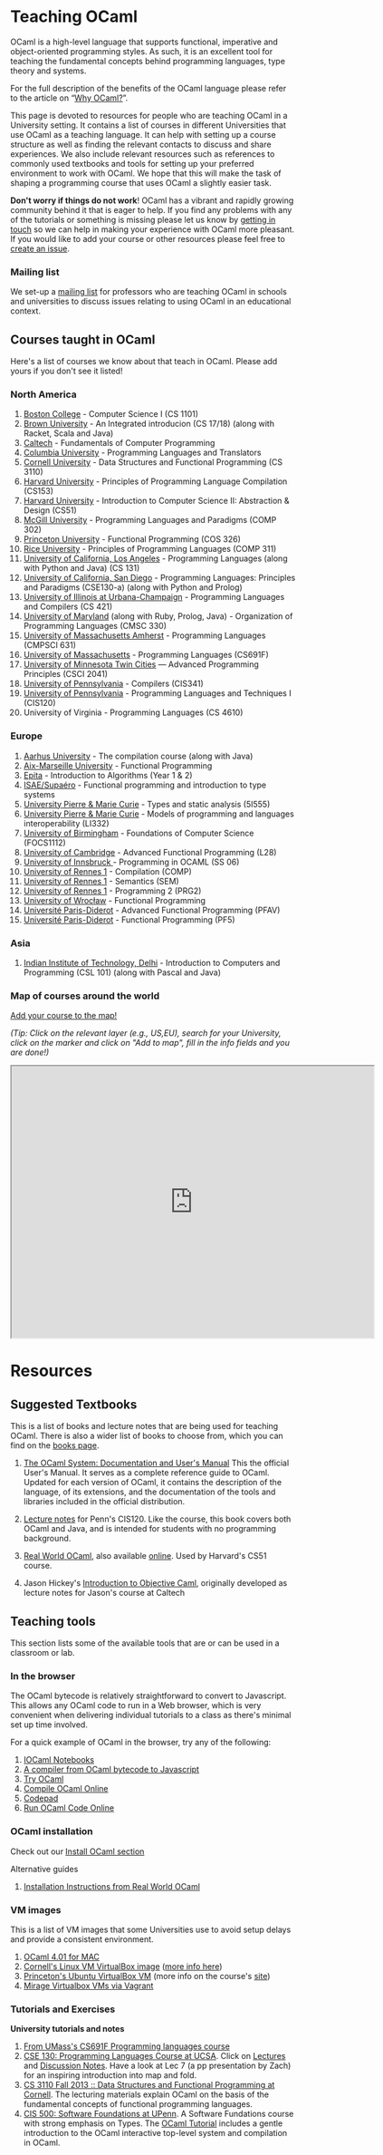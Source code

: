 <!-- ((! set title Teaching OCaml !)) ((! set learn !)) -->

# Teaching OCaml

OCaml is a high-level language that supports functional, imperative
and object-oriented programming styles. As such, it is an excellent
tool for teaching the fundamental concepts behind programming
languages, type theory and systems.

For the full description of the benefits of the OCaml language
please refer to the article on
“[Why OCaml?](https://dev.realworldocaml.org/prologue.html#why-ocaml)”.

This page is devoted to resources for people who are teaching OCaml in
a University setting. It contains a list of courses in different
Universities that use OCaml as a teaching language. It can help with
setting up a course structure as well as finding the relevant contacts
to discuss and share experiences. We also include relevant resources
such as references to commonly used textbooks and tools for
setting up your preferred environment to work with OCaml. We hope that
this will make the task of shaping a programming course that uses
OCaml a slightly easier task.

**Don't worry if things do not work**! OCaml has a vibrant and rapidly
  growing community behind it that is eager to help. If you find any
  problems with any of the tutorials or something is missing please
  let us know by
  [getting in touch](http://lists.ocaml.org/listinfo/teaching) so we
  can help in making your experience with OCaml more pleasant. If you
  would like to add your course or other resources please feel free to
  [create an issue](https://github.com/ocaml/ocaml.org/issues/new).

### Mailing list
We set-up a [mailing list](http://lists.ocaml.org/listinfo/teaching) for professors who are teaching OCaml in schools and universities to discuss issues relating to using OCaml in an educational context.

## Courses taught in OCaml

Here's a list of courses we know about that teach in OCaml.
Please add yours if you don't see it listed!

### North America

1. [Boston College](http://www.cs.bc.edu/~muller/teaching/cs1101/s16/) - Computer Science I (CS 1101)
1. [Brown University](http://cs.brown.edu/courses/cs017/) - An Integrated introducion (CS 17/18)  (along with Racket, Scala and Java)
1. [Caltech](http://users.cms.caltech.edu/~mvanier/) - Fundamentals of Computer Programming
1. [Columbia University](http://www1.cs.columbia.edu/~sedwards/classes/2014/w4115-fall/index.html) - Programming Languages and Translators
1. [Cornell University](http://www.cs.cornell.edu/courses/cs3110/2016fa/) - Data Structures and Functional Programming (CS 3110)
1. [Harvard University](http://people.fas.harvard.edu/~lib153/) - Principles of Programming Language Compilation (CS153)
1. [Harvard University](http://www.fas.harvard.edu/~cs51) - Introduction to Computer Science II: Abstraction & Design (CS51)
1. [McGill University](http://www.cs.mcgill.ca/~bpientka/cs302/) - Programming Languages and Paradigms (COMP 302)
1. [Princeton University](http://www.cs.princeton.edu/courses/archive/fall14/cos326/) - Functional Programming (COS 326)
1. [Rice University](http://www.cs.rice.edu/~javaplt/311/info.html) - Principles of Programming Languages (COMP 311)
1. [University of California, Los Angeles](http://www.registrar.ucla.edu/schedule/subdet.aspx?term=14F&srs=187510200) - Programming Languages (along with Python and Java) (CS 131)
1. [University of California, San Diego](http://cseweb.ucsd.edu/classes/wi14/cse130-a/) - Programming Languages: Principles and Paradigms (CSE130-a)  (along with Python and Prolog)
1. [University of Illinois at Urbana-Champaign](https://courses.engr.illinois.edu/cs421/fa2014/) - Programming Languages and Compilers (CS 421)
1. [University of Maryland](https://www.cs.umd.edu/class/fall2014/cmsc330/) (along with Ruby, Prolog, Java) - Organization of Programming Languages (CMSC 330)
1. [University of Massachusetts Amherst](https://people.cs.umass.edu/~arjun/main/teaching/631/) - Programming Languages (CMPSCI 631)
1. [University of Massachusetts](http://people.cs.umass.edu/~arjun/courses/cs691f/) - Programming Languages (CS691F)
1. [University of Minnesota Twin Cities](https://www-users.cs.umn.edu/~kauffman/2041/syllabus.html)
   — Advanced Programming Principles (CSCI 2041)
1. [University of Pennsylvania](http://www.cis.upenn.edu/~cis341/current/) - Compilers  (CIS341)
1. [University of Pennsylvania](http://www.seas.upenn.edu/~cis120/current/) - Programming Languages and Techniques I (CIS120)
1. University of Virginia - Programming Languages (CS 4610)

### Europe

1. [Aarhus University](https://kursuskatalog.au.dk/en/course/100489/Compilation) - The compilation course (along with Java)
1. [Aix-Marseille University](http://assert-false.net/callcc/Guyslain/Teaching/ProgFonc/index) - Functional Programming
1. [Epita](http://epita.fr/) - Introduction to Algorithms (Year 1 & 2)
1. [ISAE/Supaéro](http://supaero.isae.fr/en) - Functional programming and introduction to type systems
1. [University Pierre & Marie Curie](http://www-apr.lip6.fr/~chaillou/Public/enseignement/2014-2015/tas/) - Types and static analysis (5I555)
1. [University Pierre & Marie Curie](http://www-licence.ufr-info-p6.jussieu.fr/lmd/licence/2014/ue/LI332-2014oct/) - Models of programming and languages interoperability (LI332)
1. [University of Birmingham](https://sites.google.com/site/focs1112/) - Foundations of Computer Science (FOCS1112)
1. [University of Cambridge](http://www.cl.cam.ac.uk/teaching/1415/L28/) - Advanced Functional Programming (L28)
1. [University of Innsbruck ](http://cl-informatik.uibk.ac.at/teaching/ss06/ocaml/schedule.php) -  Programming in OCAML (SS 06)
1. [University of Rennes 1](http://etudes.univ-rennes1.fr/masterInformatique/themes/PremiereAnnee/Programme/COMP) - Compilation (COMP)
1. [University of Rennes 1](http://etudes.univ-rennes1.fr/masterInformatique/themes/PremiereAnnee/Programme/SEM) - Semantics (SEM)
1. [University of Rennes 1](https://etudes.univ-rennes1.fr/licenceInformatique/themes/OrganisationEtudes/L3info/Programme) - Programming 2 (PRG2)
1. [University of Wrocław](http://www.ii.uni.wroc.pl/~lukstafi/pmwiki/index.php?n=Functional.Functional) - Functional Programming
1. [Université Paris-Diderot](http://www.dicosmo.org/CourseNotes/pfav/) - Advanced Functional Programming (PFAV)
1. [Université Paris-Diderot](http://www.pps.univ-paris-diderot.fr/~treinen/teaching/pf5/) - Functional Programming (PF5)

### Asia

1. [Indian Institute of Technology, Delhi](http://www.cse.iitd.ernet.in/~ssen/csl101/details.html) - Introduction to Computers and Programming (CSL 101) (along with Pascal and Java)

### Map of courses around the world

[Add your course to the map!](https://www.google.com/maps/d/edit?mid=zk8_K4G_usic.kkzYvEvqV44Q)

_(Tip: Click on the relevant layer (e.g., US,EU), search for your
University, click on the marker and click on "Add to map", fill in the
info fields and you are done!)_

<iframe src="https://www.google.com/maps/d/embed?mid=zk8_K4G_usic.kkzYvEvqV44Q" width="640" height="480"></iframe>


# Resources


## Suggested Textbooks


This is a list of books and lecture notes that are being used for
teaching OCaml. There is also a wider list of books to choose from, which you can find on the [books page](//ocaml.org/learn/books.html).

1. [The OCaml System: Documentation and User's Manual](/releases/latest/manual.html) This the official User's Manual. It serves as a complete reference guide to OCaml. Updated for each version of OCaml, it contains the description of the language, of its extensions, and the documentation of the tools and libraries included in the official distribution.

1. [Lecture notes](http://www.seas.upenn.edu/~cis120/current/notes/120notes.pdf)
   for Penn's CIS120.  Like the course, this book covers both OCaml
   and Java, and is intended for students with no programming
   background.
1. [Real World OCaml](http://shop.oreilly.com/product/0636920024743.do),
   also available [online](https://dev.realworldocaml.org).  Used by Harvard's CS51 course.
1. Jason Hickey's [Introduction to Objective Caml](http://courses.cms.caltech.edu/cs134/cs134b/book.pdf),
   originally developed as lecture notes for Jason's course at Caltech



## Teaching tools

This section lists some of the available tools that are or can be used in a classroom or lab.

### In the browser

The OCaml bytecode is relatively straightforward to convert to Javascript. This allows any OCaml code to run in a Web browser, which is very convenient when delivering individual tutorials to a class as there's minimal set up time involved.

For a quick example of OCaml in the browser, try any of the following:

1. [IOCaml Notebooks](https://github.com/andrewray/iocaml/blob/master/README.md)
1. [A compiler from OCaml bytecode to Javascript](http://ocsigen.github.io/js_of_ocaml/)
1. [Try OCaml](http://try.ocamlpro.com/)
1. [Compile OCaml Online](http://www.compileonline.com/compile_ocaml_online.php)
1. [Codepad](http://codepad.org/)
1. [Run OCaml Code Online](https://dbgr.cc/l/ocaml)


### OCaml installation

Check out our [Install OCaml section](//ocaml.org/docs/install.html)

Alternative guides

1. [Installation Instructions from Real World OCaml](https://github.com/realworldocaml/book/wiki/Installation-Instructions)


### VM images

This is a list of VM images that some Universities use to avoid setup
delays and provide a consistent environment.

1. [OCaml 4.01 for MAC](http://caml.inria.fr/pub/distrib/ocaml-4.01/ocaml-4.01.0-intel.dmg)
1. [Cornell's Linux VM VirtualBox image](https://cornell.app.box.com/s/acqwpvnidu5yq1osd8lb) ([more info here](http://www.cs.cornell.edu/courses/CS3110/2014sp/hw/0/ps0.pdf))
1. [Princeton's Ubuntu VirtualBox VM](http://www.cs.princeton.edu/~cos326/Ubuntu326.ova) (more info on the course's [site](http://www.cs.princeton.edu/courses/archive/fall14/cos326/resources.php))
1. [Mirage Virtualbox VMs via Vagrant](https://github.com/mirage/mirage-vagrant-vms)


### Tutorials and Exercises

**University tutorials and notes**

1. [From UMass's CS691F Programming languages course](http://people.cs.umass.edu/~arjun/courses/cs691f/assignments/ocaml-tutorial.html)
1. [CSE 130: Programming Languages Course at UCSA](http://cseweb.ucsd.edu/classes/wi11/cse130/). Click on [Lectures](http://cseweb.ucsd.edu/classes/wi11/cse130/) and [Discussion Notes](http://cseweb.ucsd.edu/classes/wi11/cse130/). Have a look at Lec 7 (a pp presentation by Zach) for an inspiring introduction into map and fold.
1. [CS 3110 Fall 2013 :: Data Structures and Functional Programming at Cornell](http://www.cs.cornell.edu/courses/cs3110/2013fa/lecture_notes.php). The lecturing materials explain OCaml on the basis of the fundamental concepts of functional programming languages.
1. [CIS 500: Software Foundations at UPenn](http://www.seas.upenn.edu/~cis500/cis500-f05/index.html). A Software Fundations course with strong emphasis on Types. The [OCaml Tutorial](http://www.seas.upenn.edu/~cis500/cis500-f05/resources/seas-ocaml.html) includes a gentle introduction to the OCaml interactive top-level system and compilation in OCaml.

